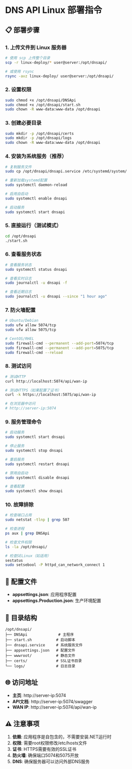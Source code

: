 # DNS API Linux 部署指令

## 📋 部署步骤

### 1. 上传文件到 Linux 服务器
```bash
# 使用 scp 上传整个目录
scp -r linux-deploy/* user@server:/opt/dnsapi/

# 或使用 rsync
rsync -avz linux-deploy/ user@server:/opt/dnsapi/
```

### 2. 设置权限
```bash
sudo chmod +x /opt/dnsapi/DNSApi
sudo chmod +x /opt/dnsapi/start.sh
sudo chown -R www-data:www-data /opt/dnsapi
```

### 3. 创建必要目录
```bash
sudo mkdir -p /opt/dnsapi/certs
sudo mkdir -p /opt/dnsapi/logs
sudo chown -R www-data:www-data /opt/dnsapi
```

### 4. 安装为系统服务（推荐）
```bash
# 复制服务文件
sudo cp /opt/dnsapi/dnsapi.service /etc/systemd/system/

# 重新加载systemd配置
sudo systemctl daemon-reload

# 启用自启动
sudo systemctl enable dnsapi

# 启动服务
sudo systemctl start dnsapi
```

### 5. 直接运行（测试模式）
```bash
cd /opt/dnsapi
./start.sh
```

### 6. 查看服务状态
```bash
# 查看服务状态
sudo systemctl status dnsapi

# 查看实时日志
sudo journalctl -u dnsapi -f

# 查看近期日志
sudo journalctl -u dnsapi --since "1 hour ago"
```

### 7. 防火墙配置
```bash
# Ubuntu/Debian
sudo ufw allow 5074/tcp
sudo ufw allow 5075/tcp

# CentOS/RHEL
sudo firewall-cmd --permanent --add-port=5074/tcp
sudo firewall-cmd --permanent --add-port=5075/tcp
sudo firewall-cmd --reload
```

### 8. 测试访问
```bash
# 测试HTTP
curl http://localhost:5074/api/wan-ip

# 测试HTTPS（如果配置了证书）
curl -k https://localhost:5075/api/wan-ip

# 在浏览器中访问
# http://server-ip:5074
```

### 9. 服务管理命令
```bash
# 启动服务
sudo systemctl start dnsapi

# 停止服务  
sudo systemctl stop dnsapi

# 重启服务
sudo systemctl restart dnsapi

# 禁用自启动
sudo systemctl disable dnsapi

# 查看配置
sudo systemctl show dnsapi
```

### 10. 故障排除
```bash
# 检查端口占用
sudo netstat -tlnp | grep 507

# 检查进程
ps aux | grep DNSApi

# 检查文件权限
ls -la /opt/dnsapi/

# 检查SELinux（如适用）
sestatus
sudo setsebool -P httpd_can_network_connect 1
```

## 🔧 配置文件

- **appsettings.json**: 应用程序配置
- **appsettings.Production.json**: 生产环境配置  

## 📂 目录结构
```
/opt/dnsapi/
├── DNSApi              # 主程序
├── start.sh           # 启动脚本
├── dnsapi.service     # 系统服务文件
├── appsettings.json   # 配置文件
├── wwwroot/           # 静态文件
├── certs/             # SSL证书目录
└── logs/              # 日志目录
```

## 🌐 访问地址

- **主页**: http://server-ip:5074
- **API文档**: http://server-ip:5074/swagger  
- **WAN IP**: http://server-ip:5074/api/wan-ip

## ⚠️ 注意事项

1. **依赖**: 应用程序是自包含的，不需要安装.NET运行时
2. **权限**: 需要root权限修改/etc/hosts文件
3. **证书**: HTTPS需要有效的SSL证书
4. **防火墙**: 确保端口5074和5075开放
5. **DNS**: 确保服务器可以访问外部DNS服务